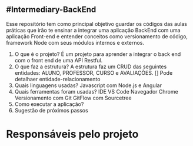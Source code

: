 #Intermediary-BackEnd
------------
Esse repositório tem como principal objetivo guardar os códigos das aulas práticas que irão te ensinar a integrar uma aplicação BackEnd com uma aplicação Front-end e entender conceitos como versionamento de código, framework Node com seus módulos internos e externos.

1. O que é o projeto?
  É um projeto para aprender a integrar o back end com o front end de uma API Restful.
2. O que faz a estrutura?
  A estrutura faz um CRUD das seguintes entidades: ALUNO, PROFESSOR, CURSO e AVALIAÇÕES.
  [] Pode detalhaer entidade-relacionamento
3. Quais linguagens usadas?
  Javascript com Node.js e Angular
4. Quais ferramentas foram usadas?
  IDE VS Code
  Navegador Chrome
  Versionamento com Git
  GitFlow com Sourcetree
5. Como executar a aplicação?
6. Sugestão de próximos passos

# Responsáveis pelo projeto
